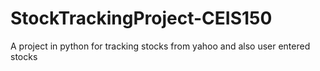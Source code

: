 # StockTrackingProject-CEIS150
A project in python for tracking stocks from yahoo and also user entered stocks
